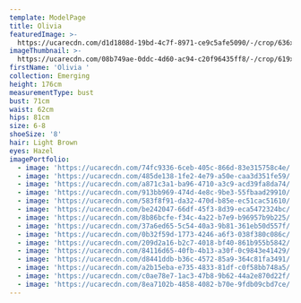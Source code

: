 ```yaml
---
template: ModelPage
title: Olivia
featuredImage: >-
  https://ucarecdn.com/d1d1808d-19bd-4c7f-8971-ce9c5afe5090/-/crop/636x247/0,0/-/preview/
imageThumbnail: >-
  https://ucarecdn.com/08b749ae-0ddc-4d60-ac94-c20f96435ff8/-/crop/619x810/83,0/-/preview/
firstName: 'Olivia '
collection: Emerging
height: 176cm
measurementType: bust
bust: 71cm
waist: 62cm
hips: 81cm
size: 6-8
shoeSize: '8'
hair: Light Brown
eyes: Hazel
imagePortfolio:
  - image: 'https://ucarecdn.com/74fc9336-6ceb-405c-866d-83e315758c4e/'
  - image: 'https://ucarecdn.com/485de138-1fe2-4e79-a50e-caa3d351fe59/'
  - image: 'https://ucarecdn.com/a871c3a1-ba96-4710-a3c9-acd39fa8da74/'
  - image: 'https://ucarecdn.com/913bb969-474d-4e8c-9be3-55fbaad29910/'
  - image: 'https://ucarecdn.com/583f8f91-da32-470d-b85e-ec51cac51610/'
  - image: 'https://ucarecdn.com/be242047-66df-45f3-8d39-eca5472324bc/'
  - image: 'https://ucarecdn.com/8b86bcfe-f34c-4a22-b7e9-b96957b9b225/'
  - image: 'https://ucarecdn.com/37a6ed65-5c54-40a3-9b81-361eb50d557f/'
  - image: 'https://ucarecdn.com/0b32f59d-1773-4246-a6f3-038f380c086c/'
  - image: 'https://ucarecdn.com/209d2a16-b2c7-4018-bf40-861b955b5842/'
  - image: 'https://ucarecdn.com/84116d65-40fb-4b13-a30f-0c9843e41429/'
  - image: 'https://ucarecdn.com/d8441ddb-b36c-4572-85a9-364c81fa3491/'
  - image: 'https://ucarecdn.com/a2b15eba-e735-4833-81df-c0f58bb748a5/'
  - image: 'https://ucarecdn.com/c0ae78e7-1ac3-47b8-9b62-44a2e870d22f/'
  - image: 'https://ucarecdn.com/8ea7102b-4858-4082-b70e-9fdb09cbd7ce/'
---
```


